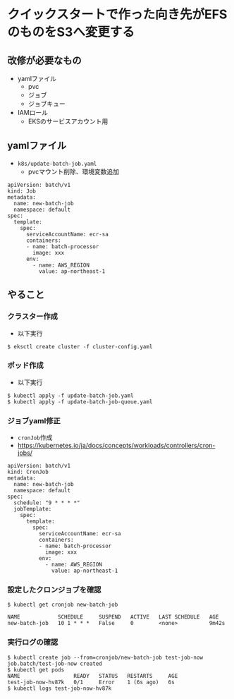 # クイックスタートで作った向き先がEFSのものをS3へ変更する

## 改修が必要なもの
- yamlファイル
  - pvc
  - ジョブ
  - ジョブキュー
- IAMロール
  - EKSのサービスアカウント用

 ## yamlファイル
 
- `k8s/update-batch-job.yaml`
  - pvcマウント削除、環境変数追加

```
apiVersion: batch/v1
kind: Job
metadata:
  name: new-batch-job
  namespace: default
spec:
  template:
    spec:
      serviceAccountName: ecr-sa
      containers:
      - name: batch-processor
        image: xxx
      env:
        - name: AWS_REGION
          value: ap-northeast-1
```

## やること

### クラスター作成

- 以下実行
```
$ eksctl create cluster -f cluster-config.yaml
```

### ポッド作成
- 以下実行

```
$ kubectl apply -f update-batch-job.yaml
$ kubectl apply -f update-batch-job-queue.yaml
```

### ジョブyaml修正

- `cronJob`作成
- https://kubernetes.io/ja/docs/concepts/workloads/controllers/cron-jobs/

```
apiVersion: batch/v1
kind: CronJob
metadata:
  name: new-batch-job
  namespace: default
spec:
  schedule: "9 * * * *"
  jobTemplate:
    spec:
      template:
        spec:
          serviceAccountName: ecr-sa
          containers:
          - name: batch-processor
            image: xxx
          env:
            - name: AWS_REGION
              value: ap-northeast-1
```


### 設定したクロンジョブを確認
```
$ kubectl get cronjob new-batch-job

NAME            SCHEDULE     SUSPEND   ACTIVE   LAST SCHEDULE   AGE
new-batch-job   10 1 * * *   False     0        <none>          9m42s
```

### 実行ログの確認

```
$ kubectl create job --from=cronjob/new-batch-job test-job-now
job.batch/test-job-now created
$ kubectl get pods
NAME                 READY   STATUS   RESTARTS     AGE
test-job-now-hv87k   0/1     Error    1 (6s ago)   6s
$ kubectl logs test-job-now-hv87k
```

